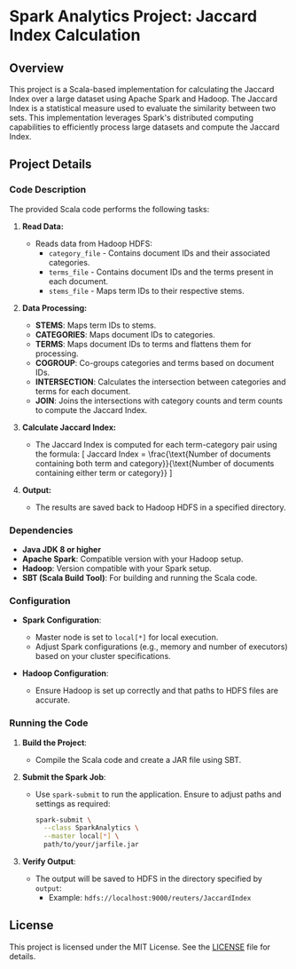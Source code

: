 # Spark Analytics Project: Jaccard Index Calculation

## Overview

This project is a Scala-based implementation for calculating the Jaccard Index over a large dataset using Apache Spark and Hadoop. The Jaccard Index is a statistical measure used to evaluate the similarity between two sets. This implementation leverages Spark's distributed computing capabilities to efficiently process large datasets and compute the Jaccard Index.

## Project Details

### Code Description

The provided Scala code performs the following tasks:

1. **Read Data:**
   - Reads data from Hadoop HDFS:
     - `category_file` - Contains document IDs and their associated categories.
     - `terms_file` - Contains document IDs and the terms present in each document.
     - `stems_file` - Maps term IDs to their respective stems.

2. **Data Processing:**
   - **STEMS**: Maps term IDs to stems.
   - **CATEGORIES**: Maps document IDs to categories.
   - **TERMS**: Maps document IDs to terms and flattens them for processing.
   - **COGROUP**: Co-groups categories and terms based on document IDs.
   - **INTERSECTION**: Calculates the intersection between categories and terms for each document.
   - **JOIN**: Joins the intersections with category counts and term counts to compute the Jaccard Index.

3. **Calculate Jaccard Index:**
   - The Jaccard Index is computed for each term-category pair using the formula:
     \[
     Jaccard Index = \frac{\text{Number of documents containing both term and category}}{\text{Number of documents containing either term or category}}
     \]

4. **Output:**
   - The results are saved back to Hadoop HDFS in a specified directory.

### Dependencies

- **Java JDK 8 or higher**
- **Apache Spark**: Compatible version with your Hadoop setup.
- **Hadoop**: Version compatible with your Spark setup.
- **SBT (Scala Build Tool)**: For building and running the Scala code.

### Configuration

- **Spark Configuration**: 
  - Master node is set to `local[*]` for local execution.
  - Adjust Spark configurations (e.g., memory and number of executors) based on your cluster specifications.

- **Hadoop Configuration**:
  - Ensure Hadoop is set up correctly and that paths to HDFS files are accurate.

### Running the Code

1. **Build the Project**:
   - Compile the Scala code and create a JAR file using SBT.

2. **Submit the Spark Job**:
   - Use `spark-submit` to run the application. Ensure to adjust paths and settings as required:
     ```bash
     spark-submit \
       --class SparkAnalytics \
       --master local[*] \
       path/to/your/jarfile.jar
     ```

3. **Verify Output**:
   - The output will be saved to HDFS in the directory specified by `output`:
     - Example: `hdfs://localhost:9000/reuters/JaccardIndex`

## License

This project is licensed under the MIT License. See the [LICENSE](LICENSE) file for details.



